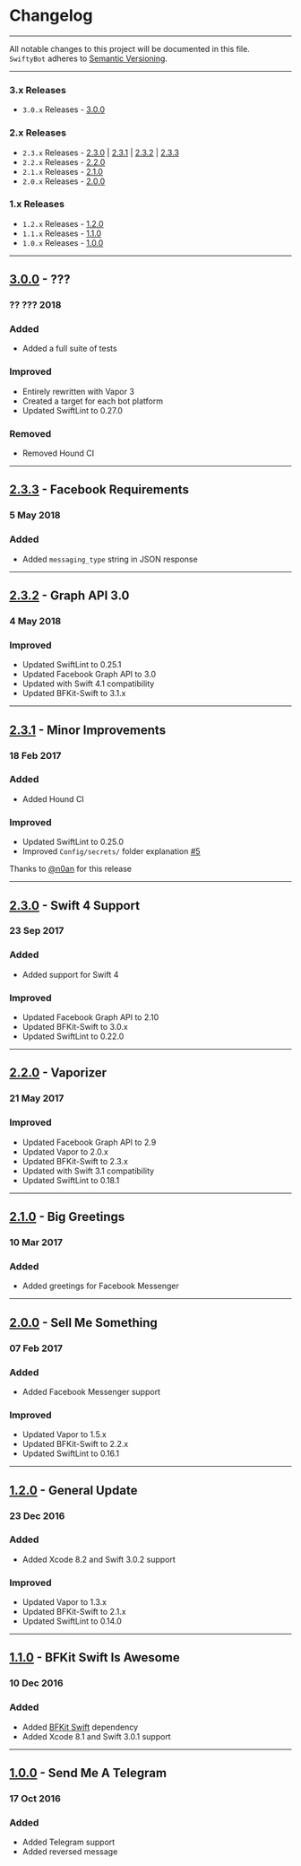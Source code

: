 Changelog
=========

---

All notable changes to this project will be documented in this file.<br>
`SwiftyBot` adheres to [Semantic Versioning](http://semver.org/).

---

### 3.x Releases
- `3.0.x` Releases - [3.0.0](#300---???)

### 2.x Releases
- `2.3.x` Releases - [2.3.0](#230---swift-4-support) | [2.3.1](#231---minor-improvements) | [2.3.2](#232---graph-api-30) | [2.3.3](#233---facebook-requirements)
- `2.2.x` Releases - [2.2.0](#220---vaporizer)
- `2.1.x` Releases - [2.1.0](#210---big-greetings)
- `2.0.x` Releases - [2.0.0](#200---sell-me-something)

### 1.x Releases
- `1.2.x` Releases - [1.2.0](#120---general-update)
- `1.1.x` Releases - [1.1.0](#110---bfkit-swift-is-awesome)
- `1.0.x` Releases - [1.0.0](#100---send-me-a-telegram)

---

## [3.0.0](https://github.com/FabrizioBrancati/SwiftyBot/releases/tag/3.0.0) - ???
### ?? ??? 2018
### Added
- Added a full suite of tests

### Improved
- Entirely rewritten with Vapor 3
- Created a target for each bot platform
- Updated SwiftLint to 0.27.0

### Removed
- Removed Hound CI

---

## [2.3.3](https://github.com/FabrizioBrancati/SwiftyBot/releases/tag/2.3.3) - Facebook Requirements
### 5 May 2018
### Added
- Added `messaging_type` string in JSON response

---

## [2.3.2](https://github.com/FabrizioBrancati/SwiftyBot/releases/tag/2.3.2) - Graph API 3.0
### 4 May 2018
### Improved
- Updated SwiftLint to 0.25.1
- Updated Facebook Graph API to 3.0
- Updated with Swift 4.1 compatibility
- Updated BFKit-Swift to 3.1.x

---

## [2.3.1](https://github.com/FabrizioBrancati/SwiftyBot/releases/tag/2.3.1) - Minor Improvements
### 18 Feb 2017
### Added
- Added Hound CI

### Improved
- Updated SwiftLint to 0.25.0
- Improved `Config/secrets/` folder explanation [#5](https://github.com/FabrizioBrancati/SwiftyBot/issues/5)

Thanks to [@n0an](https://github.com/n0an) for this release

---

## [2.3.0](https://github.com/FabrizioBrancati/SwiftyBot/releases/tag/2.3.0) - Swift 4 Support
### 23 Sep 2017
### Added
- Added support for Swift 4

### Improved
- Updated Facebook Graph API to 2.10
- Updated BFKit-Swift to 3.0.x
- Updated SwiftLint to 0.22.0

---

## [2.2.0](https://github.com/FabrizioBrancati/SwiftyBot/releases/tag/2.2.0) - Vaporizer
### 21 May 2017
### Improved
- Updated Facebook Graph API to 2.9
- Updated Vapor to 2.0.x
- Updated BFKit-Swift to 2.3.x
- Updated with Swift 3.1 compatibility
- Updated SwiftLint to 0.18.1

---

## [2.1.0](https://github.com/FabrizioBrancati/SwiftyBot/releases/tag/2.1.0) - Big Greetings
### 10 Mar 2017
### Added
- Added greetings for Facebook Messenger

---

## [2.0.0](https://github.com/FabrizioBrancati/SwiftyBot/releases/tag/2.0.0) - Sell Me Something
### 07 Feb 2017
### Added
- Added Facebook Messenger support

### Improved
- Updated Vapor to 1.5.x
- Updated BFKit-Swift to 2.2.x
- Updated SwiftLint to 0.16.1

---

## [1.2.0](https://github.com/FabrizioBrancati/SwiftyBot/releases/tag/1.2.0) - General Update
### 23 Dec 2016
### Added
- Added Xcode 8.2 and Swift 3.0.2 support

### Improved
- Updated Vapor to 1.3.x
- Updated BFKit-Swift to 2.1.x
- Updated SwiftLint to 0.14.0

---

## [1.1.0](https://github.com/FabrizioBrancati/SwiftyBot/releases/tag/1.1.0) - BFKit Swift Is Awesome
### 10 Dec 2016
### Added
- Added [BFKit Swift](https://github.com/FabrizioBrancati/BFKit-Swift) dependency
- Added Xcode 8.1 and Swift 3.0.1 support

---

## [1.0.0](https://github.com/FabrizioBrancati/SwiftyBot/releases/tag/1.0.0) - Send Me A Telegram
### 17 Oct 2016
### Added
- Added Telegram support
- Added reversed message
